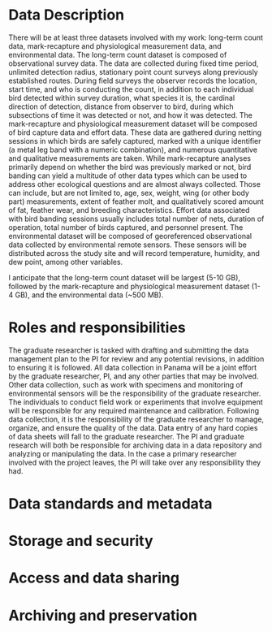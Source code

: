 # Data Description
There will be at least three datasets involved with my work: long-term count data, mark-recapture and physiological measurement data, and environmental data. The long-term count dataset is composed of observational survey data. The data are collected during fixed time period, unlimited detection radius, stationary point count surveys along previously established routes. During field surveys the observer records the location, start time, and who is conducting the count, in addition to each individual bird detected within survey duration, what species it is, the cardinal direction of detection, distance from observer to bird, during which subsections of time it was detected or not, and how it was detected. The mark-recapture and physiological measurement dataset will be composed of bird capture data and effort data. These data are gathered during netting sessions in which birds are safely captured, marked with a unique identifier (a metal leg band with a numeric combination), and numerous quantitative and qualitative measurements are taken. While mark-recapture analyses primarily depend on whether the bird was previously marked or not, bird banding can yield a multitude of other data types which can be used to address other ecological questions and are almost always collected. Those can include, but are not limited to, age, sex, weight, wing (or other body part) measurements, extent of feather molt, and qualitatively scored amount of fat, feather wear, and breeding characteristics. Effort data associated with bird banding sessions usually includes total number of nets, duration of operation, total number of birds captured, and personnel present. The environmental dataset will be composed of georeferenced observational data collected by environmental remote sensors. These sensors will be distributed across the study site and will record temperature, humidity, and dew point, among other variables.

I anticipate that the long-term count dataset will be largest (5-10 GB), followed by the mark-recapture and physiological measurement dataset (1-4 GB), and the environmental data  (~500 MB). 

# Roles and responsibilities
The graduate researcher is tasked with drafting and submitting the data management plan to the PI for review and any potential revisions, in addition to ensuring it is   followed. All data collection in Panama will be a joint effort by the graduate researcher, PI, and any other parties that may be involved. Other data collection, such as work with specimens and monitoring of environmental sensors will be the responsibility of the graduate researcher. The individuals to conduct field work or experiments that involve equipment will be responsible for any required maintenance and calibration. Following data collection, it is the responsibility of the graduate researcher to manage, organize, and ensure the quality of the data. Data entry of any hard copies of data sheets will fall to the graduate researcher. The PI and graduate research will both be responsible for archiving data in a data repository and analyzing or manipulating the data. In the case a primary researcher involved with the project leaves, the PI will take over any responsibility they had.

# Data standards and metadata
# Storage and security
# Access and data sharing
# Archiving and preservation
